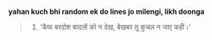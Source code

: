 **yahan kuch bhi random ek do lines jo milengi, likh doonga**  
    
      
      
> 1. 'कैफ बरदोश बादलों को न देख, बेखबर तू कुचल न जाए कहीं।'
